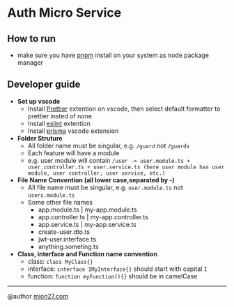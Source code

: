 # Auth Micro Service

## How to run

-   make sure you have [pnpm](https://pnpm.io/) install on your system as node package manager

## Developer guide

-   **Set up vscode**
    -   Install [Prettier](https://marketplace.visualstudio.com/items?itemName=esbenp.prettier-vscode) extention on vscode, then select default formatter to prettier insted of none
    -   Install [eslint](https://marketplace.visualstudio.com/items?itemName=dbaeumer.vscode-eslint) extention
    -   Install [prisma](https://marketplace.visualstudio.com/items?itemName=Prisma.prisma) vscode extension
-   **Folder Struture**
    -   All folder name must be singular, e.g. `/guard` not `/guards`
    -   Each feature will have a module
    -   e.g. user module will contain `/user -> user.module.ts + user.controller.ts + user.service.ts (here user module has user module, user controller, user service, etc.)`
-   **File Name Convention (all lower case,separated by -)**
    -   All file name must be singular, e.g. `user.module.ts` not `users.module.ts`
    -   Some other file names
        -   app.module.ts | my-app.module.ts
        -   app.controller.ts | my-app.controller.ts
        -   app.service.ts | my-app.service.ts
        -   create-user.dto.ts
        -   jwt-user.interface.ts
        -   anything.someting.ts
-   **Class, interface and Function name convention**
    -   class: `class MyClass{}`
    -   interface: `interface IMyInterface{}` should start with capital `I`
    -   function: `function myFunction(){}` should be in camelCase

---

@author
[mion27.com](https://mion27.com)
